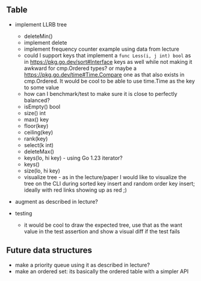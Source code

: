 ## Table

* implement LLRB tree
  * deleteMin()
  * implement delete
  * implement frequency counter example using data from lecture
  * could I support keys that implement a `func Less(i, j int) bool` as in https://pkg.go.dev/sort#Interface keys as well while not making it awkward for
  cmp.Ordered types? or maybe a https://pkg.go.dev/time#Time.Compare one as that also exists in
  cmp.Ordered. It would be cool to be able to use time.Time as the key to some value
  * how can I benchmark/test to make sure it is close to perfectly balanced?
  * isEmpty() bool
  * size() int
  * max() key
  * floor(key)
  * ceiling(key)
  * rank(key)
  * select(k int)
  * deleteMax()
  * keys(lo, hi key) - using Go 1.23 iterator?
  * keys()
  * size(lo, hi key)
  * visualize tree - as in the lecture/paper I would like to visualize the tree on the CLI during
  sorted key insert and random order key insert; ideally with red links showing up as red ;)
* augment as described in lecture?

* testing
  * it would be cool to draw the expected tree, use that as the want value in the test assertion and
    show a visual diff if the test fails

## Future data structures

* make a priority queue using it as described in lecture?
* make an ordered set: its basically the ordered table with a simpler API

